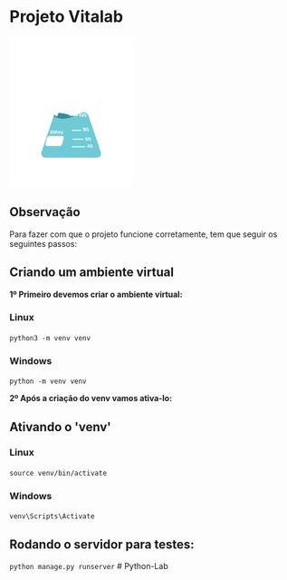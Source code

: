 # Projeto Vitalab

![Vitalab](./templates/static/geral/img/logo.png)

## Observação

Para fazer com que o projeto funcione corretamente, tem que seguir os seguintes passos:

## Criando um ambiente virtual

**1º Primeiro devemos criar o ambiente virtual:**

### Linux

`python3 -m venv venv`

### Windows

`python -m venv venv`

**2º Após a criação do venv vamos ativa-lo:**

## Ativando o 'venv'

### Linux

`source venv/bin/activate`

### Windows

`venv\Scripts\Activate`

## Rodando o servidor para testes:

`python manage.py runserver`
#   P y t h o n - L a b 
 
 
